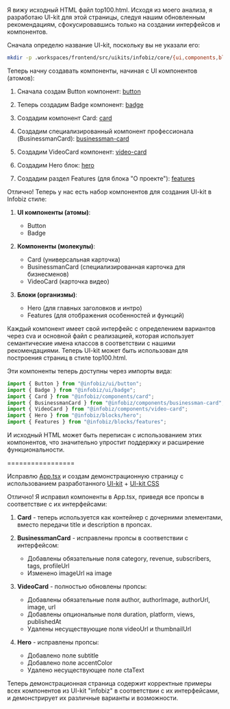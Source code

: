 Я вижу исходный HTML файл top100.html. Исходя из моего анализа, я разработаю UI-kit для этой страницы, следуя нашим обновленным рекомендациям, сфокусировавшись только на создании интерфейсов и компонентов.

Сначала определю название UI-kit, поскольку вы не указали его:

```bash
mkdir -p .workspaces/frontend/src/uikits/infobiz/core/{ui,components,blocks}
```
Теперь начну создавать компоненты, начиная с UI компонентов (атомов):

1. Сначала создам Button компонент: [button](./core/ui/button/)

2. Теперь создадим Badge компонент: [badge](./core/ui/badge/)

3. Создадим компонент Card: [card](./core/components/card/)

4. Создадим специализированный компонент профессионала (BusinessmanCard): [businessman-card](./core/components/businessman-card/)

5. Создадим VideoCard компонент: [video-card](./core/components/video-card/)

6. Создадим Hero блок: [hero](./core/blocks/hero/)

7. Создадим раздел Features (для блока "О проекте"): [features](./core/blocks/features/)

Отлично! Теперь у нас есть набор компонентов для создания UI-kit в Infobiz стиле:

1. **UI компоненты (атомы)**:
   - Button
   - Badge

2. **Компоненты (молекулы)**:
   - Card (универсальная карточка)
   - BusinessmanCard (специализированная карточка для бизнесменов)
   - VideoCard (карточка видео)

3. **Блоки (организмы)**:
   - Hero (для главных заголовков и интро)
   - Features (для отображения особенностей и функций)

Каждый компонент имеет свой интерфейс с определением вариантов через cva и основной файл с реализацией, которая использует семантические имена классов в соответствии с нашими рекомендациями. Теперь UI-kit может быть использован для построения страниц в стиле top100.html.

Эти компоненты теперь доступны через импорты вида:
```jsx
import { Button } from "@infobiz/ui/button";
import { Badge } from "@infobiz/ui/badge";
import { Card } from "@infobiz/components/card";
import { BusinessmanCard } from "@infobiz/components/businessman-card";
import { VideoCard } from "@infobiz/components/video-card";
import { Hero } from "@infobiz/blocks/hero";
import { Features } from "@infobiz/blocks/features";
```

И исходный HTML может быть переписан с использованием этих компонентов, что значительно упростит поддержку и расширение функциональности.

=================

Исправлю [App.tsx](./App.tsx) и создам демонстрационную страницу с использованием разработанного [UI-kit](./core/) + [UI-kit CSS](./css/)

Отлично! Я исправил компоненты в App.tsx, приведя все пропсы в соответствие с их интерфейсами:

1. **Card** - теперь используется как контейнер с дочерними элементами, вместо передачи title и description в пропсах.

2. **BusinessmanCard** - исправлены пропсы в соответствии с интерфейсом:
   - Добавлены обязательные поля category, revenue, subscribers, tags, profileUrl
   - Изменено imageUrl на image

3. **VideoCard** - полностью обновлены пропсы:
   - Добавлены обязательные поля author, authorImage, authorUrl, image, url
   - Добавлены опциональные поля duration, platform, views, publishedAt
   - Удалены несуществующие поля videoUrl и thumbnailUrl

4. **Hero** - исправлены пропсы:
   - Добавлено поле subtitle
   - Добавлено поле accentColor
   - Удалено несуществующее поле ctaText

Теперь демонстрационная страница содержит корректные примеры всех компонентов из UI-kit "infobiz" в соответствии с их интерфейсами, и демонстрирует их различные варианты и возможности.
